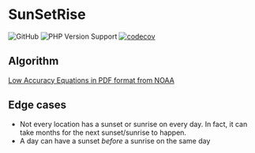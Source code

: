 # SunSetRise

![GitHub](https://img.shields.io/github/license/prinsfrank/sunsetrise)
![PHP Version Support](https://img.shields.io/packagist/php-v/prinsfrank/sunsetrise)
[![codecov](https://codecov.io/gh/PrinsFrank/sunsetrise/branch/main/graph/badge.svg?token=56FX17OGKN)](https://codecov.io/gh/PrinsFrank/sunsetrise)

## Algorithm

[Low Accuracy Equations in PDF format from NOAA](https://gml.noaa.gov/grad/solcalc/solareqns.PDF)

## Edge cases

- Not every location has a sunset or sunrise on every day. In fact, it can take months for the next sunset/sunrise to happen.
- A day can have a sunset _before_ a sunrise on the same day
